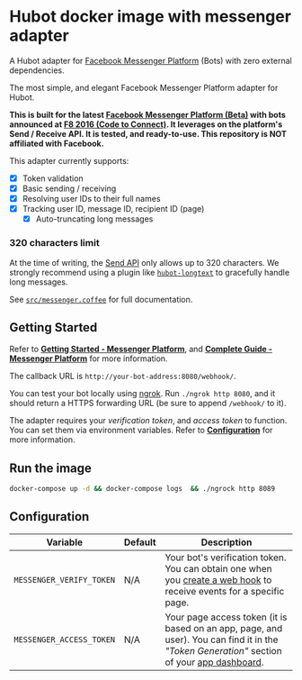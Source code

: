 # Hubot docker image with messenger adapter

A Hubot adapter for [Facebook Messenger Platform](https://developers.facebook.com/docs/messenger-platform/product-overview) (Bots) with zero external dependencies.

The most simple, and elegant Facebook Messenger Platform adapter for Hubot.

**This is built for the latest [Facebook Messenger Platform (Beta)](http://newsroom.fb.com/news/2016/04/messenger-platform-at-f8/) with bots announced at [F8 2016 (Code to Connect)](https://www.fbf8.com/). It leverages on the platform's Send / Receive API. It is tested, and ready-to-use. This repository is NOT affiliated with Facebook.**

This adapter currently supports:

- [x] Token validation
- [x] Basic sending / receiving
- [x] Resolving user IDs to their full names
- [x] Tracking user ID, message ID, recipient ID (page)
    - [x] Auto-truncating long messages

### 320 characters limit

At the time of writing, the [Send API](https://developers.facebook.com/docs/messenger-platform/send-api-reference) only allows up to 320 characters. We strongly recommend using a plugin like [`hubot-longtext`](https://github.com/ClaudeBot/hubot-longtext) to gracefully handle long messages.


See [`src/messenger.coffee`](src/messenger.coffee) for full documentation.


## Getting Started

Refer to [**Getting Started - Messenger Platform**](https://developers.facebook.com/docs/messenger-platform/quickstart), and [**Complete Guide - Messenger Platform**](https://developers.facebook.com/docs/messenger-platform/implementation) for more information.

The callback URL is `http://your-bot-address:8080/webhook/`.

You can test your bot locally using [ngrok](https://ngrok.com). Run `./ngrok http 8080`, and it should return a HTTPS forwarding URL (be sure to append `/webhook/` to it).

The adapter requires your _verification token_, and _access token_ to function. You can set them via environment variables. Refer to [**Configuration**](#configuration) for more information.

## Run the image
```sh
docker-compose up -d && docker-compose logs  && ./ngrock http 8089
```

## Configuration

Variable | Default | Description
--- | --- | ---
`MESSENGER_VERIFY_TOKEN` | N/A | Your bot's verification token. You can obtain one when you [create a web hook](https://developers.facebook.com/docs/messenger-platform/quickstart) to receive events for a specific page.
`MESSENGER_ACCESS_TOKEN` | N/A | Your page access token (it is based on an app, page, and user). You can find it in the _"Token Generation"_ section of your [app dashboard](https://developers.facebook.com/apps/).
